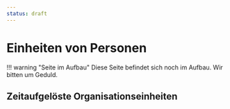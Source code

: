 ```yaml
---
status: draft
---
```


# Einheiten von Personen

!!! warning "Seite im Aufbau"
    Diese Seite befindet sich noch im Aufbau. Wir bitten um Geduld.
    
## Zeitaufgelöste Organisationseinheiten

<!-- md:version 1.4.0 -->